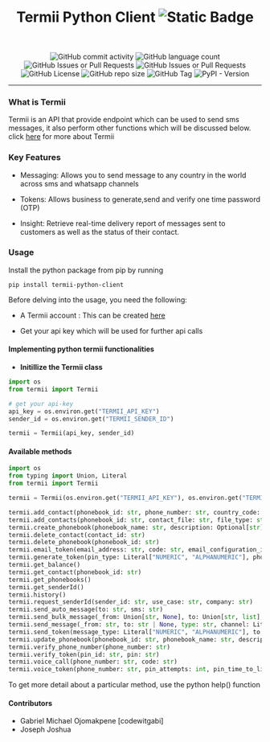 <h1 align="center">Termii Python Client <img alt="Static Badge" src="https://img.shields.io/badge/termii-python-client?style=for-the-badge&logo=github&logoColor=%23000">
</h1>
<br><br>

<div align="center">
    <img alt="GitHub commit activity" src="https://img.shields.io/github/commit-activity/t/codewitgabi/python-termii">
    <img alt="GitHub language count" src="https://img.shields.io/github/languages/count/codewitgabi/python-termii">
    <img alt="GitHub Issues or Pull Requests" src="https://img.shields.io/github/issues/codewitgabi/python-termii">
    <img alt="GitHub Issues or Pull Requests" src="https://img.shields.io/github/issues-pr/codewitgabi/python-termii">
    <img alt="GitHub License" src="https://img.shields.io/github/license/codewitgabi/python-termii">
    <img alt="GitHub repo size" src="https://img.shields.io/github/repo-size/codewitgabi/python-termii">
    <img alt="GitHub Tag" src="https://img.shields.io/github/v/tag/codewitgabi/python-termii">
    <img alt="PyPI - Version" src="https://img.shields.io/pypi/v/termii-python-client">
</div>

<hr/>

### What is Termii

Termii is an API that provide endpoint which can be used to send sms messages, it also perform other functions which will be discussed below.
click [here](https://developer.termii.com/) for more about Termii

### Key Features

- Messaging: Allows you to send message to any country in the world across sms and whatsapp channels

- Tokens: Allows business to generate,send and verify one time password (OTP)

- Insight: Retrieve real-time delivery report of messages sent to customers as well as the status of their contact.

### Usage

Install the python package from pip by running

```shell
pip install termii-python-client
```

Before delving into the usage, you need the following:

- A Termii account : This can be created [here](www.termii.com)

- Get your api key which will be used for further api calls

#### Implementing python termii functionalities

- **Initillize the Termii class**

```python
import os
from termii import Termii

# get your api-key
api_key = os.environ.get("TERMII_API_KEY")
sender_id = os.environ.get("TERMII_SENDER_ID")

termii = Termii(api_key, sender_id)
```

#### Available methods

```python
import os
from typing import Union, Literal
from termii import Termii

termii = Termii(os.environ.get("TERMII_API_KEY"), os.environ.get("TERMII_SENDER_ID"))

termii.add_contact(phonebook_id: str, phone_number: str, country_code: Optional[int] = None, email_address: Optional[str] = None, first_name: Optional[str] = None, last_name: Optional[str] = None, company: Optional[str] = None)
termii.add_contacts(phonebook_id: str, contact_file: str, file_type: str, country_code: str)
termii.create_phonebook(phonebook_name: str, description: Optional[str] = None)
termii.delete_contact(contact_id: str)
termii.delete_phonebook(phonebook_id: str)
termii.email_token(email_address: str, code: str, email_configuration_id: str)
termii.generate_token(pin_type: Literal["NUMERIC", "ALPHANUMERIC"], phone_number: str, pin_attempts: int, pin_time_to_live: int, pin_length: int)
termii.get_balance()
termii.get_contact(phonebook_id: str)
termii.get_phonebooks()
termii.get_senderId()
termii.history()
termii.request_senderId(sender_id: str, use_case: str, company: str)
termii.send_auto_message(to: str, sms: str)
termii.send_bulk_message(_from: Union[str, None], to: Union[str, list], sms: Optional[str], type: str, channel: Literal["whatsapp", "dnd", "generic"])
termii.send_message(_from: str, to: str | None, type: str, channel: Literal["whatsapp", "dnd", "generic"], sms: Union[str, None] = None, media: Union[Optional[Mapping[Literal["url", "caption"], str]], None] = None)
termii.send_token(message_type: Literal["NUMERIC", "ALPHANUMERIC"], to: str, _from: str, channel: Literal["generic", "dnd", "whatsapp"], message_text: str, pin_time_to_live: int = 60, pin_attempts: int = 3, pin_length: int = 4, pin_placeholder: str = "< 1234 >")
termii.update_phonebook(phonebook_id: str, phonebook_name: str, description: Optional[str] = None)
termii.verify_phone_number(phone_number: str)
termii.verify_token(pin_id: str, pin: str)
termii.voice_call(phone_number: str, code: str)
termii.voice_token(phone_number: str, pin_attempts: int, pin_time_to_live: int, pin_length: int)
```

To get more detail about a particular method, use the python help() function

#### Contributors

- Gabriel Michael Ojomakpene [codewitgabi]
- Joseph Joshua
